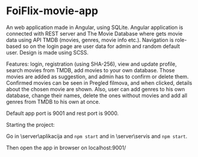 # FoiFlix-movie-app

An web application made in Angular, using SQLite. Angular application is connected with REST server and The Movie Database where gets movie data using API TMDB (movies, genres, movie info etc.).
Navigation is role-based so on the login page are user data for admin and random default user.
Design is made using SCSS.

Features: login, registration (using SHA-256), view and update profile, search movies from TMDB, add movies to your own database. Those movies are added as suggestion, and admin has to confirm or delete them. Confirmed movies can be seen in Pregled filmova, and when clicked, details about the chosen movie are shown.
Also, user can add genres to his own database, change their names, delete the ones without movies and add all genres from TMDB to his own at once. 

Default app port is 9001 and rest port is 9000.

Starting the project:

Go in \server\aplikacija and `npm start` and in \server\servis and `npm start`.

Then open the app in browser on localhost:9001/
